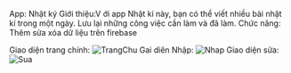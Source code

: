 App: Nhật ký
Giới thiệu:V ới app Nhật kí này, bạn có thể viết nhiều bài nhật kí trong một ngày. Lưu lại những công việc cần làm và đã làm.
Chức năng: Thêm sửa xóa dữ liệu trên firebase




Giao diện trang chính:
![TrangChu](https://user-images.githubusercontent.com/49560364/66740281-f8eb7480-ee9c-11e9-8406-9576d787c91f.jpg)
Gai diên Nhập:
![Nhap](https://user-images.githubusercontent.com/49560364/66740354-29cba980-ee9d-11e9-98ba-aae5c044f589.jpg)
Giao diện sửa:
![Sua](https://user-images.githubusercontent.com/49560364/66740387-40720080-ee9d-11e9-8e47-65d59cdbec33.jpg)
